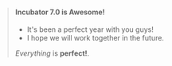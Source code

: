 > #### Incubator 7.0 is Awesome!
>
> - It's been a perfect year with you guys!
> - I hope we will work together in the future.
>
>  *Everything* is **perfect!**.